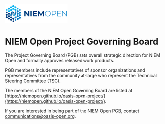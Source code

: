 <img src="artwork/NIEM-NO-Logo-v5.png" width="200">

# NIEM Open Project Governing Board

The Project Governing Board (PGB) sets overall strategic direction for NIEM Open and formally approves released work products. 

PGB members include representatives of sponsor organizations and representatives from the community at-large who represent the Technical Steering Committee (TSC).  

The members of the NIEM Open Governing Board are listed at [https://niemopen.github.io/oasis-open-project/](https://niemopen.github.io/oasis-open-project/).

If you are interested in being part of the NIEM Open PGB, contact communications@oasis-open.org.

